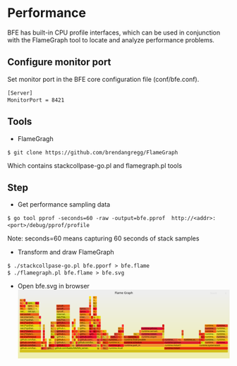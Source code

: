 # Performance

BFE has built-in CPU profile interfaces, which can be used in conjunction with the FlameGraph tool to locate and analyze performance problems.

## Configure monitor port

Set monitor port in the BFE core configuration file (conf/bfe.conf).

```
[Server]
MonitorPort = 8421
```

## Tools

* FlameGragh

```
$ git clone https://github.com/brendangregg/FlameGraph
```

Which contains stackcollpase-go.pl and flamegraph.pl tools

## Step

* Get performance sampling data
```
$ go tool pprof -seconds=60 -raw -output=bfe.pprof  http://<addr>:<port>/debug/pprof/profile
```
Note: seconds=60 means capturing 60 seconds of stack samples

* Transform and draw FlameGraph

```
$ ./stackcollpase-go.pl bfe.pporf > bfe.flame
$ ./flamegraph.pl bfe.flame > bfe.svg
```

* Open bfe.svg in browser
![flame graph example](../../images/bfe.svg)
